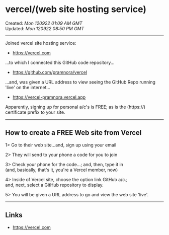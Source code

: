 # vercel/(web site hosting service)

Created: *Mon 120922 01:09 AM GMT*  
Updated: *Mon 120922 08:50 PM GMT*

-----

Joined vercel site hosting service:  

- https://vercel.com  

...to which I connected this GitHub code repository...  

- https://github.com/pramnora/vercel    

...and, was given a URL address to view seeing the GitHub Repo running 'live' on the internet...  

- https://vercel-pramnora.vercel.app  

Apparently, signing up for personal a/c's is FREE; as is the (https://) certificate prefix to your site.  

-----

## How to create a FREE Web site from Vercel

1> Go to their web site...and, sign up using your email  

2> They will send to your phone a code for you to join   

3> Check your phone for the code...; and, then, type it in   
   (and, basically, that's it, you're a Vercel member, now)  

4> Inside of Vercel site, choose the option link GitHub a/c.;  
   and, next, select a GitHub repository to display.  

5> You will be given a URL address to go and view the web site 'live'.  

-----

## Links

- https://vercel.com  
